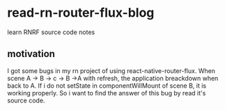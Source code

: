 # read-rn-router-flux-blog
learn RNRF source code notes

## motivation
I got some bugs in my rn project of using react-native-router-flux. When scene A -> B -> c -> B ->A with refresh, the application breackdown when back to A. If i do not setState in componentWillMount of scene B, it is working properly. So i want to find the answer of this bug by read it's source code.

